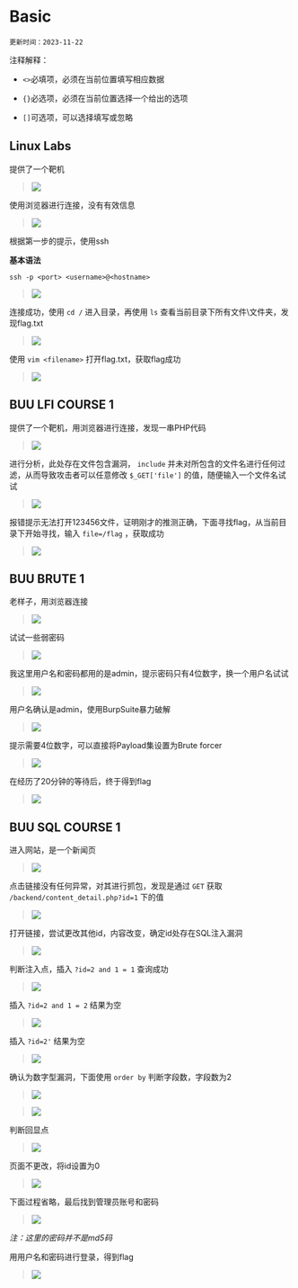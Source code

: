 # Basic

`更新时间：2023-11-22`

注释解释：

- `<>`必填项，必须在当前位置填写相应数据

- `{}`必选项，必须在当前位置选择一个给出的选项

- `[]`可选项，可以选择填写或忽略

## Linux Labs

提供了一个靶机

> <img src="https://github.com/Ki1z/CTF/blob/main/IMG/3JX[{R3{T(P9@O)D4}W~_YY.png?raw=true">

使用浏览器进行连接，没有有效信息

> <img src="https://github.com/Ki1z/CTF/blob/main/IMG/I]0A1`2BXQ`(E_0UT8F9]W1.png?raw=true">

根据第一步的提示，使用ssh

**基本语法**

```shell
ssh -p <port> <username>@<hostname>
```

> <img src="https://github.com/Ki1z/CTF/blob/main/IMG/MBI~ON)M1A{A0FUG%TR@ZMT.png?raw=true">

连接成功，使用 `cd /` 进入目录，再使用 `ls` 查看当前目录下所有文件\文件夹，发现flag.txt

> <img src="https://github.com/Ki1z/CTF/blob/main/IMG/1HD170ZGQ9T037)70]I{V14.png?raw=true">

使用 `vim <filename>` 打开flag.txt，获取flag成功

> <img src="https://github.com/Ki1z/CTF/blob/main/IMG/HHIVUJ)GI9(ZDX~BS~Q~P$8.png?raw=true">

## BUU LFI COURSE 1

提供了一个靶机，用浏览器进行连接，发现一串PHP代码

> <img src="https://github.com/Ki1z/CTF/blob/main/IMG/WK(IBC}]30{84O`ZBYE)%FV.png?raw=true">

进行分析，此处存在文件包含漏洞， `include` 并未对所包含的文件名进行任何过滤，从而导致攻击者可以任意修改 `$_GET['file']` 的值，随便输入一个文件名试试

> <img src="https://github.com/Ki1z/CTF/blob/main/IMG/CJ6RAGD`@QLVLED9JL{FW49.png?raw=true">

报错提示无法打开123456文件，证明刚才的推测正确，下面寻找flag，从当前目录下开始寻找，输入 `file=/flag` ，获取成功

> <img src="https://github.com/Ki1z/CTF/blob/main/IMG/)Y4CPCB4MM}HK(T9@O`UPNU.png?raw=true">

## BUU BRUTE 1

老样子，用浏览器连接

> <img src="https://github.com/Ki1z/CTF/blob/main/IMG/MADV_%2{[(811H6JBDSIR9M.png?raw=true">

试试一些弱密码

> <img src="https://github.com/Ki1z/CTF/blob/main/IMG/ZT_[D)VS7$D]FJ7}{U%WR81.png?raw=true">

我这里用户名和密码都用的是admin，提示密码只有4位数字，换一个用户名试试

> <img src="https://github.com/Ki1z/CTF/blob/main/IMG/D}[]PA`HRM0ESS77N])JE~2.png?raw=true">

用户名确认是admin，使用BurpSuite暴力破解

> <img src="https://github.com/Ki1z/CTF/blob/main/IMG/O1`7GR}AXCUG[O~D0A2MR2C.png?raw=true">

提示需要4位数字，可以直接将Payload集设置为Brute forcer

> <img src="https://github.com/Ki1z/CTF/blob/main/IMG/)MFES2%@DA@P`@8SZ0P(A%K.png?raw=true">

在经历了20分钟的等待后，终于得到flag

> <img src="https://github.com/Ki1z/CTF/blob/main/IMG/G[OALFQA`0$2U_W$[M}Z6@8.png?raw=true">

## BUU SQL COURSE 1

进入网站，是一个新闻页

> <img src="https://github.com/Ki1z/CTF/blob/main/IMG/B809X%YU~E4XK]T[QH8$5PQ.png?raw=true">

点击链接没有任何异常，对其进行抓包，发现是通过 `GET` 获取 `/backend/content_detail.php?id=1` 下的值

> <img src="https://github.com/Ki1z/CTF/blob/main/IMG/JGB]Y3N~AK]5SB1KZDGBWYN.png?raw=true">

打开链接，尝试更改其他id，内容改变，确定id处存在SQL注入漏洞

> <img src="https://github.com/Ki1z/CTF/blob/main/IMG/%~}8E2FGNBMQ]Q8KNW[@}R1.png?raw=true">

判断注入点，插入 `?id=2 and 1 = 1` 查询成功

> <img src="https://github.com/Ki1z/CTF/blob/main/IMG/WFQ}(96EW4UW%%AB~8A2RMY.png?raw=true">

插入 `?id=2 and 1 = 2` 结果为空

> <img src="https://github.com/Ki1z/CTF/blob/main/IMG/G61F%[WAMX6$NGZTU(5FN)D.png?raw=true">

插入 `?id=2'` 结果为空

> <img src="https://github.com/Ki1z/CTF/blob/main/IMG/%F_G[6@BIZ3EQG_0@BJQ5}0.png?raw=true">

确认为数字型漏洞，下面使用 `order by` 判断字段数，字段数为2

> <img src="https://github.com/Ki1z/CTF/blob/main/IMG/6R5D112RP184UF}2$F`ES%G.png?raw=true">

> <img src="https://github.com/Ki1z/CTF/blob/main/IMG/S8S%[O`1NMDS~TH4{RH4KT5.png?raw=true">

判断回显点

> <img src="https://github.com/Ki1z/CTF/blob/main/IMG/U(@C7CY2PJ{O_V@O486D@NL.png?raw=true">

页面不更改，将id设置为0

> <img src="https://github.com/Ki1z/CTF/blob/main/IMG/RQ5IDP)M((QPE@B$%@9GT6B.png?raw=true">

下面过程省略，最后找到管理员账号和密码

> <img src="https://github.com/Ki1z/CTF/blob/main/IMG/X}63AY{0F6V[)A$8E)6C((I.png?raw=true">

*注：这里的密码并不是md5码*

用用户名和密码进行登录，得到flag

> <img src="https://github.com/Ki1z/CTF/blob/main/IMG/UUTNHJW2G46LF_0C)]K5ES9.png?raw=true">


